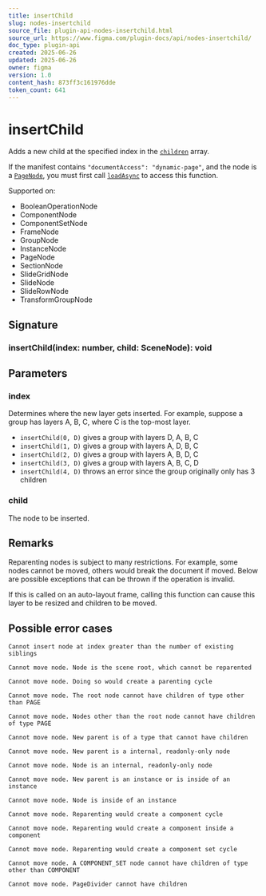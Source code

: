 ```yaml
---
title: insertChild
slug: nodes-insertchild
source_file: plugin-api-nodes-insertchild.html
source_url: https://www.figma.com/plugin-docs/api/nodes-insertchild/
doc_type: plugin-api
created: 2025-06-26
updated: 2025-06-26
owner: figma
version: 1.0
content_hash: 873ff3c161976dde
token_count: 641
---
```

# insertChild

Adds a new child at the specified index in the [`children`](/plugin-docs/api/properties/nodes-children/) array.

If the manifest contains `"documentAccess": "dynamic-page"`, and the node is a [`PageNode`](/plugin-docs/api/PageNode/), you must first call [`loadAsync`](/plugin-docs/api/PageNode/#loadasync) to access this function.

 Supported on:

- BooleanOperationNode
- ComponentNode
- ComponentSetNode
- FrameNode
- GroupNode
- InstanceNode
- PageNode
- SectionNode
- SlideGridNode
- SlideNode
- SlideRowNode
- TransformGroupNode

## Signature

### insertChild(index: number, child: SceneNode): void

## Parameters

### index

Determines where the new layer gets inserted. For example, suppose a group has layers A, B, C, where C is the top-most layer.

- `insertChild(0, D)` gives a group with layers D, A, B, C
- `insertChild(1, D)` gives a group with layers A, D, B, C
- `insertChild(2, D)` gives a group with layers A, B, D, C
- `insertChild(3, D)` gives a group with layers A, B, C, D
- `insertChild(4, D)` throws an error since the group originally only has 3 children

### child

The node to be inserted.

## Remarks

Reparenting nodes is subject to many restrictions. For example, some nodes cannot be moved, others would break the document if moved. Below are possible exceptions that can be thrown if the operation is invalid.

If this is called on an auto-layout frame, calling this function can cause this layer to be resized and children to be moved.

## Possible error cases

`Cannot insert node at index greater than the number of existing siblings`

`Cannot move node. Node is the scene root, which cannot be reparented`

`Cannot move node. Doing so would create a parenting cycle`

`Cannot move node. The root node cannot have children of type other than PAGE`

`Cannot move node. Nodes other than the root node cannot have children of type PAGE`

`Cannot move node. New parent is of a type that cannot have children`

`Cannot move node. New parent is a internal, readonly-only node`

`Cannot move node. Node is an internal, readonly-only node`

`Cannot move node. New parent is an instance or is inside of an instance`

`Cannot move node. Node is inside of an instance`

`Cannot move node. Reparenting would create a component cycle`

`Cannot move node. Reparenting would create a component inside a component`

`Cannot move node. Reparenting would create a component set cycle`

`Cannot move node. A COMPONENT_SET node cannot have children of type other than COMPONENT`

`Cannot move node. PageDivider cannot have children`